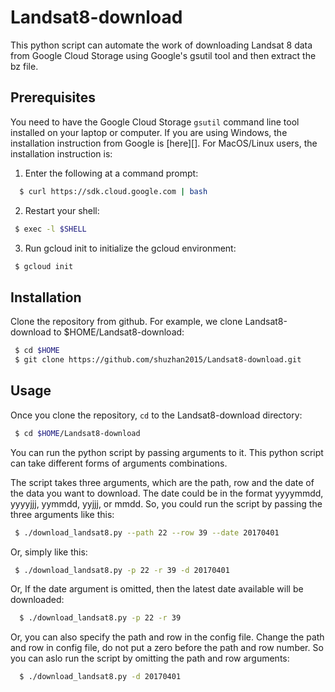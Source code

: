 # Landsat8-download
This python script can automate the work of downloading Landsat 8 data
from Google Cloud Storage using Google's gsutil tool and then extract the bz file.

## Prerequisites
You need to have the Google Cloud Storage `gsutil` command line tool 
installed on your laptop or computer. If you are using Windows, the 
installation instruction from Google is [here][]. For MacOS/Linux users, 
the installation instruction is:

1. Enter the following at a command prompt:
```sh
  $ curl https://sdk.cloud.google.com | bash
 ```
 2. Restart your shell:
 ```sh
  $ exec -l $SHELL
 ```
 3. Run gcloud init to initialize the gcloud environment:
 ```sh
  $ gcloud init
 ```
 
 ## Installation 
 Clone the repository from github. For example, we clone Landsat8-download to $HOME/Landsat8-download:
 ```sh
  $ cd $HOME
  $ git clone https://github.com/shuzhan2015/Landsat8-download.git
 ```

 ## Usage 
 Once you clone the repository, `cd` to the Landsat8-download directory:
 ```sh
  $ cd $HOME/Landsat8-download
 ```
 You can run the python script by passing arguments to it. This python script can take different forms
 of arguments combinations. 
 
 The script takes three arguments, which are the path, row and the date of the data you want to download.
 The date could be in the format yyyymmdd, yyyyjjj, yymmdd, yyjjj, or mmdd. So, you could run the script by
 passing the three arguments like this:
 ```sh
  $ ./download_landsat8.py --path 22 --row 39 --date 20170401
 ```
 Or, simply like this:
 ```sh
  $ ./download_landsat8.py -p 22 -r 39 -d 20170401
 ```
  Or, If the date argument is omitted, then the latest date available will be downloaded:
  ```sh
    $ ./download_landsat8.py -p 22 -r 39
  ```
  Or, you can also specify the path and row in the config file. Change the path and row in 
  config file, do not put a zero before the path and row number. So you can aslo run the script 
  by omitting the path and row arguments:
  ```sh
    $ ./download_landsat8.py -d 20170401
  ```
